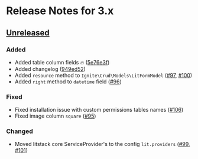 # Release Notes for 3.x

## [Unreleased](https://github.com/litstack/litstack/compare/v3.1.3...3.x)

### Added
- Added table column fields :fire: ([5e76e3f](https://github.com/litstack/litstack/commit/5e76e3ffb47a0bd803c79c54487d972d7a16fb8e))
- Added changelog ([949ed52](https://github.com/litstack/litstack/commit/949ed5224da968500780f91f45b596268c9f6613))
- Added `resource` method to `Ignite\Crud\Models\LitFormModel` ([#97](https://github.com/litstack/litstack/issues/97), [#100](https://github.com/litstack/litstack/pull/100))
- Added `right` method to `datetime` field ([#96](https://github.com/litstack/litstack/pull/96))

### Fixed
- Fixed installation issue with custom permissions tables names ([#106](https://github.com/litstack/litstack/pull/106))
- Fixed image column `square` ([#95](https://github.com/litstack/litstack/pull/95))

### Changed
- Moved litstack core ServiceProvider's to the config `lit.providers` ([#99](https://github.com/litstack/litstack/issues/99), [#101](https://github.com/litstack/litstack/pull/101))
